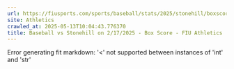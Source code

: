 ```yaml
---
url: https://fiusports.com/sports/baseball/stats/2025/stonehill/boxscore/12726
site: Athletics
crawled_at: 2025-05-13T10:04:43.776370
title: Baseball vs Stonehill on 2/17/2025 - Box Score - FIU Athletics
---
```


Error generating fit markdown: '<' not supported between instances of 'int' and 'str'